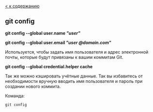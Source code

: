 [< к содержанию](./readme.md)

## git config

**git config --global user.name *"user"***

**git config --global user.email *"user @domain.com"***

Используется, чтобы задать имя пользователя и адрес электронной почты, которые будут привязаны к вашим коммитам Git.

**git config --global credential.helper cache**

Так же можно кэшировать учётные данные. Так вы избавитесь от необходимости вручную вводить имя пользователя и пароль при создании нового коммита.

Команда:

```bash=
git config
```